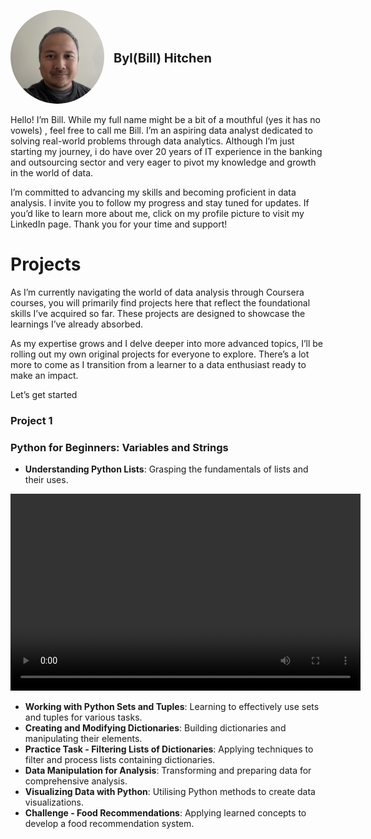 <p style="display: flex; align-items: center;">
  <a href="https://www.linkedin.com/in/byl-bill-hitchen-029876323/" target="_blank" rel="noopener noreferrer">
    <img src="https://github.com/BylHitchen/Portfolio/blob/main/IMG_5781.jpg?raw=true" alt="Your Name" style="border-radius: 50%; width: 150px; height: 150px; object-fit: cover; margin-right: 15px;">
  </a>
  <span style="font-size: 20px; font-weight: bold;">Byl(Bill) Hitchen</span>
</p>

Hello! I’m Bill. While my full name might be a bit of a mouthful (yes it has no vowels) , feel free to call me Bill. I’m an aspiring data analyst dedicated to solving real-world problems through data analytics. Although I’m just starting my journey, i do have over 20 years of IT experience in the banking and outsourcing sector and very eager to pivot my knowledge and growth in the world of data.

I’m committed to advancing my skills and becoming proficient in data analysis. I invite you to follow my progress and stay tuned for updates. If you’d like to learn more about me, click on my profile picture to visit my LinkedIn page. Thank you for your time and support!

# Projects
As I’m currently navigating the world of data analysis through Coursera courses, you will primarily find projects here that reflect the foundational skills I’ve acquired so far. These projects are designed to showcase the learnings I’ve already absorbed.

As my expertise grows and I delve deeper into more advanced topics, I’ll be rolling out my own original projects for everyone to explore. There’s a lot more to come as I transition from a learner to a data enthusiast ready to make an impact.

Let’s get started


### Project 1 
### Python for Beginners: Variables and Strings

- **Understanding Python Lists**: Grasping the fundamentals of lists and their uses.

<video width="560" height="315" controls>
  <source src="https://github.com/BylHitchen/Portfolio/blob/main/2024-09-15%2020-51-38.mp4" type="video/mp4">
  Your browser does not support the video tag.
</video>

- **Working with Python Sets and Tuples**: Learning to effectively use sets and tuples for various tasks.
- **Creating and Modifying Dictionaries**: Building dictionaries and manipulating their elements.
- **Practice Task - Filtering Lists of Dictionaries**: Applying techniques to filter and process lists containing dictionaries.
- **Data Manipulation for Analysis**: Transforming and preparing data for comprehensive analysis.
- **Visualizing Data with Python**: Utilising Python methods to create data visualizations.
- **Challenge - Food Recommendations**: Applying learned concepts to develop a food recommendation system.





